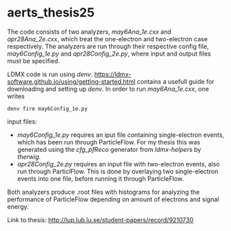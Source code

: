 # aerts_thesis25

The code consists of two analyzers, *may6Ana_1e.cxx* and *apr28Ana_2e.cxx*, which treat the one-electron and two-electron case respectively. The analyzers are run through their respective config file, *may6Config_1e.py* and *apr28Config_2e.py*, where input and output files must be specified. 

LDMX code is run using *denv*. https://ldmx-software.github.io/using/getting-started.html contains a usefull guide for downloading and setting up *denv*. In order to run *may6Ana_1e.cxx*, one writes  
```
denv fire may6Config_1e.py
```

input files:
- *may6Config_1e.py* requires an iput file containing single-electron events, which has been run through ParticleFlow. For my thesis this was generated using the *cfg_pfReco* generator from *ldmx-helpers* by *therwig*.  
- *apr28Config_2e.py* requires an input file with two-electron events, also run through ParticlFlow. This is done by overlaying two single-electron events into one file, before running it through ParticleFlow.

Both analyzers produce .root files with histograms for analyzing the performance of ParticleFlow depending on amount of electrons and signal energy.

Link to thesis: http://lup.lub.lu.se/student-papers/record/9210730
